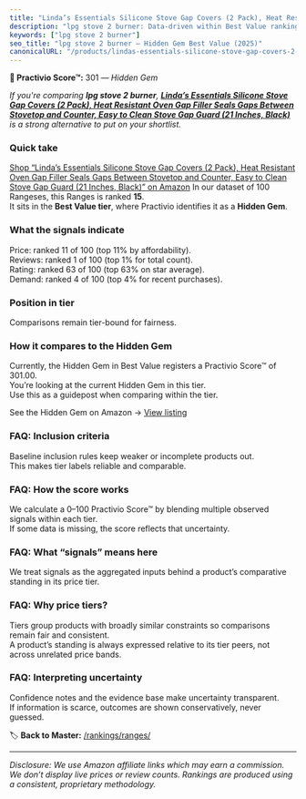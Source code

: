 ```yaml
---
title: "Linda’s Essentials Silicone Stove Gap Covers (2 Pack), Heat Resistant Oven Gap Filler Seals Gaps Between Stovetop and Counter, Easy to Clean Stove Gap Guard (21 Inches, Black)"
description: "lpg stove 2 burner: Data-driven within Best Value ranking using the Practivio Score™. Positioned by quality, value, demand, findability, momentum."
keywords: ["lpg stove 2 burner"]
seo_title: "lpg stove 2 burner — Hidden Gem Best Value (2025)"
canonicalURL: "/products/lindas-essentials-silicone-stove-gap-covers-2-pack-heat-resistant-oven-gap-filler-seals-gaps-between-stovetop-and-counter-easy-to-clean-stove-gap-guard-21-inches-black-B01MT0UL8N/"
---
```


**💎 Practivio Score™:** 301 — _Hidden Gem_


*If you're comparing **lpg stove 2 burner**, **[Linda’s Essentials Silicone Stove Gap Covers (2 Pack), Heat Resistant Oven Gap Filler Seals Gaps Between Stovetop and Counter, Easy to Clean Stove Gap Guard (21 Inches, Black)](https://www.amazon.com/dp/B01MT0UL8N?tag=practivio-20)** is a strong alternative to put on your shortlist.*
### Quick take
[Shop “Linda’s Essentials Silicone Stove Gap Covers (2 Pack), Heat Resistant Oven Gap Filler Seals Gaps Between Stovetop and Counter, Easy to Clean Stove Gap Guard (21 Inches, Black)” on Amazon](https://www.amazon.com/dp/B01MT0UL8N?tag=practivio-20)
In our dataset of 100 Rangeses, this Ranges is ranked **15**.  
It sits in the **Best Value tier**, where Practivio identifies it as a **Hidden Gem**.

### What the signals indicate
Price: ranked 11 of 100 (top 11% by affordability).  
Reviews: ranked 1 of 100 (top 1% for total count).  
Rating: ranked 63 of 100 (top 63% on star average).  
Demand: ranked 4 of 100 (top 4% for recent purchases).

### Position in tier
Comparisons remain tier-bound for fairness.

### How it compares to the Hidden Gem
Currently, the Hidden Gem in Best Value registers a Practivio Score™ of 301.00.  
You’re looking at the current Hidden Gem in this tier.  
Use this as a guidepost when comparing within the tier.  

See the Hidden Gem on Amazon → [View listing](https://www.amazon.com/dp/B01MT0UL8N?tag=practivio-20)

### FAQ: Inclusion criteria
Baseline inclusion rules keep weaker or incomplete products out.  
This makes tier labels reliable and comparable.

### FAQ: How the score works
We calculate a 0–100 Practivio Score™ by blending multiple observed signals within each tier.  
If some data is missing, the score reflects that uncertainty.

### FAQ: What “signals” means here
We treat signals as the aggregated inputs behind a product’s comparative standing in its price tier.

### FAQ: Why price tiers?
Tiers group products with broadly similar constraints so comparisons remain fair and consistent.  
A product’s standing is always expressed relative to its tier peers, not across unrelated price bands.

### FAQ: Interpreting uncertainty
Confidence notes and the evidence base make uncertainty transparent.  
If information is scarce, outcomes are shown conservatively, never guessed.


🏷️ **Back to Master:** [/rankings/ranges/](/rankings/ranges/)

---
_Disclosure: We use Amazon affiliate links which may earn a commission. We don’t display live prices or review counts. Rankings are produced using a consistent, proprietary methodology._
